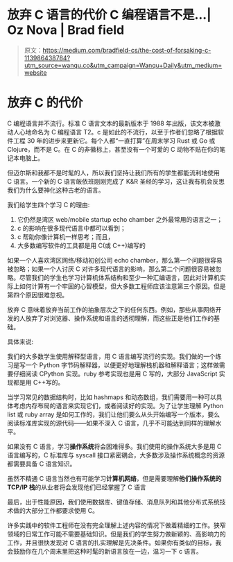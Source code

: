 # 放弃 C 语言的代价 C 编程语言不是…| Oz Nova | Brad field

> 原文：<https://medium.com/bradfield-cs/the-cost-of-forsaking-c-113986438784?utm_source=wanqu.co&utm_campaign=Wanqu+Daily&utm_medium=website>

# 放弃 C 的代价

C 编程语言并不流行。标准 C 语言文本的最新版本于 1988 年出版，该文本被激动人心地命名为 C 编程语言 T2。c 是如此的不流行，以至于作者们忽略了根据软件工程 30 年的进步来更新它。每个人都“一直打算”在周末学习 Rust 或 Go 或 Clojure，而不是 C。在 C 的非徽标上，甚至没有一个可爱的 C 动物不贴在你的笔记本电脑上。

但迈尔斯和我都不是时髦的人，所以我们坚持让我们所有的学生都能流利地使用 C 语言。一个新的 C 语言皈依班刚刚完成了 K&R 圣经的学习，这让我有机会反思我们为什么要神化这种古老的语言。

我们给学生四个学习 C 的理由:

1.  它仍然是湾区 web/mobile startup echo chamber 之外最常用的语言之一；
2.  c 的影响在很多现代语言中都可以看到；
3.  c 帮助你像计算机一样思考；而且，
4.  大多数编写软件的工具都是用 C(或 C++)编写的

如果一个人喜欢湾区网络/移动初创公司 echo chamber，那么第一个问题很容易被忽略；如果一个人讨厌 C 对许多现代语言的影响，那么第二个问题很容易被忽略。尽管我们的学生也学习计算机体系结构和至少一种汇编语言，因此对计算机实际上如何计算有一个牢固的心智模型，但大多数工程师应该注意第三个原因。但是第四个原因很难忽视。

放弃 C 意味着放弃当前工作的抽象层次之下的任何东西。例如，那些从事网络开发的人放弃了对浏览器、操作系统和语言的透彻理解，而这些正是他们工作的基础。

具体来说:

我们的大多数学生使用解释型语言，用 C 语言编写流行的实现。我们做的一个练习是写一个 Python 字节码解释器，以便更好地理解栈机器和解释语言；这样做需要仔细阅读 CPython 实现。ruby 参考实现也是用 C 写的，大部分 JavaScript 实现都是用 C++写的。

当学习常见的数据结构时，比如 hashmaps 和动态数组，我们需要用一种可以具体考虑内存布局的语言来实现它们，或者阅读好的实现。为了让学生理解 Python list 或 ruby array 是如何工作的，我们让他们要么从头开始编写一个版本，要么阅读标准库实现的源代码——如果不深入 C 语言，几乎不可能达到同样的理解水平。

如果没有 C 语言，学习**操作系统**将会困难得多。我们使用的操作系统大多是用 C 语言编写的，C 标准库与 syscall 接口紧密耦合，大多数涉及操作系统概念的资源都需要具备 C 语言知识。

虽然不精通 C 语言当然也有可能学习**计算机网络**，但是需要理解**他们操作系统的 TCP/IP 栈**的从业者将会发现他们已经掌握了 C 语言

最后，出于性能原因，我们使用数据库、键值存储、消息队列和其他分布式系统技术做的大部分工作都要求使用 C。

许多实践中的软件工程师在没有完全理解上述内容的情况下做着精细的工作。狭窄领域的日常工作可能不需要基础知识。但是我们的学生努力做新颖的、高影响力的工作，并且很快发现对 C 语言的扎实理解是先决条件。如果你有类似的目标，我会鼓励你在几个周末里把这种时髦的新语言放在一边，温习一下 c 语言。